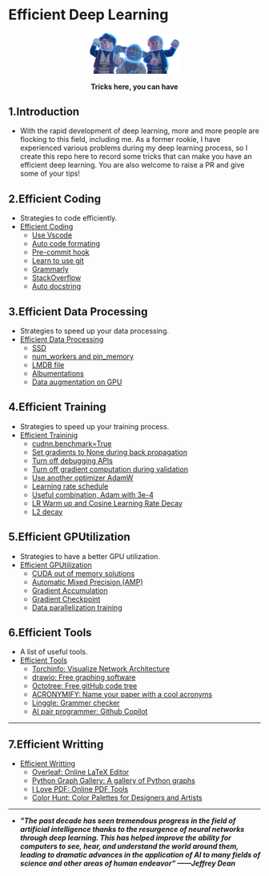 # Efficient Deep Learning

<div align=center>
  <img src='images/cover.png' width=180 >
</div>
<div align=center>
  <p ><strong>Tricks here, you can have</strong></p>
</div>

## 1.Introduction

- With the rapid development of deep learning, more and more people are flocking to this field, including me. As a former rookie, I have experienced various problems during my deep learning process, so I create this repo here to record some tricks that can make you have an efficient deep learning. You are also welcome to raise a PR and give some of your tips!

## 2.Efficient Coding

- Strategies to code efficiently.
- [Efficient Coding](Efficient_Coding.md)
  - [Use Vscode](Efficient_Coding.md#1-you-shouldnt-miss-vscode)
  - [Auto code formating](Efficient_Coding.md#2-automatically-format-your-code)
  - [Pre-commit hook](Efficient_Coding.md#3-use-a-pre-commit-hook-to-check-your-code)
  - [Learn to use git](Efficient_Coding.md#4-learn-to-use-git)
  - [Grammarly](Efficient_Coding.md#5-use-grammarly-to-check-your-writing)
  - [StackOverflow](Efficient_Coding.md#6-search-on-stackoverflow-first)
  - [Auto docstring](Efficient_Coding.md#7-automatically-format-your-docstring)
## 3.Efficient Data Processing

- Strategies to speed up your data processing.
- [Efficient Data Processing](Efficient_DataProcessing.md)
  - [SSD](Efficient_DataProcessing.md#11-use-ssd-instead)
  - [num_workers and pin_memory](Efficient_DataProcessing.md#12-multiple-workers-and-pinmemory-in-dataloader)
  - [LMDB file](Efficient_DataProcessing.md#21-efficient-data-storage-methods)
  - [Albumentations](Efficient_DataProcessing.md#22-efficient-data-augmentation-library)
  - [Data augmentation on GPU](Efficient_DataProcessing.md#23-data-augmentation-on-gpu)

## 4.Efficient Training

- Strategies to speed up your training process.
- [Efficient Traininig](Efficient_Training.md)
  - [cudnn.benchmark=True](Efficient_Training.md#11-set-cudnnbenchmarktrue)
  - [Set gradients to None during back propagation](Efficient_Training.md#12-set-gradients-to-none-during-back-propagation)
  - [Turn off debugging APIs](Efficient_Training.md#13-turn-off-debugging)
  - [Turn off gradient computation during validation](Efficient_Training.md#14-turn-off-gradient-computation-during-validation)
  - [Use another optimizer AdamW](Efficient_Training.md#21-use-another-optimizer-adamw)
  - [Learning rate schedule](Efficient_Training.md#22-learning-rate-schedule)
  - [Useful combination, Adam with 3e-4](Efficient_Training.md#23-best-combination-adam-with-3e-4)
  - [LR Warm up and Cosine Learning Rate Decay](Efficient_Training.md#24-lr-warm-up-and-cosine-learning-rate-decay)
  - [L2 decay](Efficient_Training.md#25-l2-decay)
## 5.Efficient GPUtilization

- Strategies to have a better GPU utilization.
- [Efficient GPUtilization](Efficient_GPUtilization.md)
  - [CUDA out of memory solutions](Efficient_GPUtilization.md#1-cuda-out-of-memory-solutions)
  - [Automatic Mixed Precision (AMP)](Efficient_GPUtilization.md#21-automatic-mixed-precisionamp)
  - [Gradient Accumulation](Efficient_GPUtilization.md#22-gradient-accumulation)
  - [Gradient Checkpoint](Efficient_GPUtilization.md#23-gradient-checkpoint)
  - [Data parallelization training](Efficient_GPUtilization.md#31-distributed-model-training)

## 6.Efficient Tools

- A list of useful tools.
- [Efficient Tools](Efficient_Tools.md)
  - [Torchinfo: Visualize Network Architecture](Efficient_Tools.md#1-torchinfo-visualize-network-architecture)
  - [drawio: Free graphing software](Efficient_Tools.md#2-drawio-free-graphing-software)
  - [Octotree: Free gitHub code tree](Efficient_Tools.md#3-octotree-free-github-code-tree)
  - [ACRONYMIFY: Name your paper with a cool acronyms](Efficient_Tools.md#4-acronymify-name-your-paper-with-a-cool-acronyms)
  - [Linggle: Grammer checker](Efficient_Tools.md#5-linggle-grammer-checker)
  - [AI pair programmer: Github Copilot](Efficient_Tools.md#6-ai-pair-programmer-github-copilot)
----

## 7.Efficient Writting
- [Efficient Writting](Efficient_Writting.md)
  - [Overleaf: Online LaTeX Editor](Efficient_Writting.md#1-overleaf-online-latex-editor)
  - [Python Graph Gallery: A gallery of Python graphs](Efficient_Writting.md#2-python-graph-gallery-a-gallery-of-python-graphs)
  - [I Love PDF: Online PDF Tools](Efficient_Writting.md#3-i-love-pdf-online-pdf-tools)
  - [Color Hunt: Color Palettes for Designers and Artists](Efficient_Writting.md#4-color-hunt-color-palettes-for-designers-and-artists)
----
- ***"The past decade has seen tremendous progress in the field of artificial intelligence thanks to the resurgence of neural networks through deep learning. This has helped improve the ability for computers to see, hear, and understand the world around them, leading to dramatic advances in the application of AI to many fields of science and other areas of human endeavor" ——Jeffrey Dean***